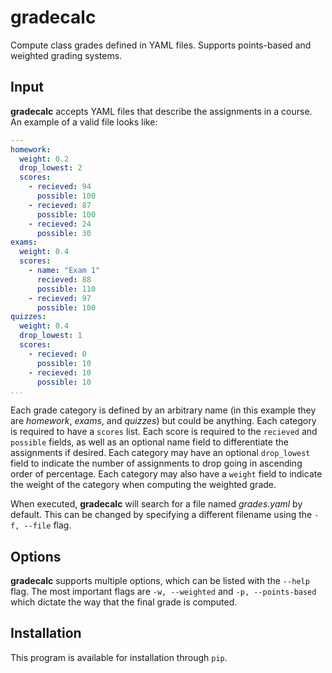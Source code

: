 gradecalc
=========

Compute class grades defined in YAML files. Supports points-based and weighted grading systems.

Input
-----

__gradecalc__ accepts YAML files that describe the assignments in a course. An example of a valid file looks like:

```yaml
---
homework:
  weight: 0.2
  drop_lowest: 2
  scores:
    - recieved: 94
      possible: 100
    - recieved: 87
      possible: 100
    - recieved: 24
      possible: 30
exams:
  weight: 0.4
  scores:
    - name: "Exam 1"
      recieved: 88
      possible: 110
    - recieved: 97
      possible: 100
quizzes:
  weight: 0.4
  drop_lowest: 1
  scores:
    - recieved: 0
      possible: 10
    - recieved: 10
      possible: 10
...
```

Each grade category is defined by an arbitrary name (in this example they are _homework_, _exams_, and _quizzes_) but
could be anything. Each category is required to have a `scores` list. Each score is required to the `recieved` and
`possible` fields, as well as an optional name field to differentiate the assignments if desired. Each category may have
an optional `drop_lowest` field to indicate the number of assignments to drop going in ascending order of percentage.
Each category may also have a `weight` field to indicate the weight of the category when computing the weighted grade.

When executed, __gradecalc__ will search for a file named _grades.yaml_ by default. This can be changed by specifying a
different filename using the `-f, --file` flag.

Options
-------

__gradecalc__ supports multiple options, which can be listed with the `--help` flag. The most important flags are
`-w, --weighted` and `-p, --points-based` which dictate the way that the final grade is computed.

Installation
------------

This program is available for installation through `pip`.
